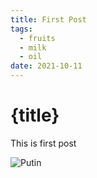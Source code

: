 ```yaml
---
title: First Post
tags:
  - fruits
  - milk
  - oil
date: 2021-10-11
---
```


# {title}

This is first post




![Putin](/putin.jpg)